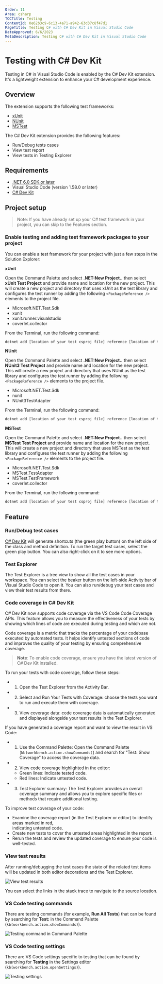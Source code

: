 ```yaml
---
Order: 11
Area: csharp
TOCTitle: Testing
ContentId: 0e62b3c9-6c13-4a71-a942-63d37c8f47d1
PageTitle: Testing C# with C# Dev Kit in Visual Studio Code
DateApproved: 6/6/2023
MetaDescription: Testing C# with C# Dev Kit in Visual Studio Code
---
```


# Testing with C# Dev Kit

Testing in C# in Visual Studio Code is enabled by the C# Dev Kit extension. It's a lightweight extension to enhance your C# development experience.

## Overview

The extension supports the following test frameworks:

- [xUnit](https://learn.microsoft.com/dotnet/core/testing/unit-testing-with-dotnet-test)
- [NUnit](https://learn.microsoft.com/dotnet/core/testing/unit-testing-with-nunit)
- [MSTest](https://learn.microsoft.com/dotnet/core/testing/unit-testing-with-mstest)

The C# Dev Kit extension provides the following features:

- Run/Debug tests cases
- View test report
- View tests in Testing Explorer

## Requirements

- [.NET 6.0 SDK or later](https://dotnet.microsoft.com/download)
- Visual Studio Code (version 1.58.0 or later)
- [C# Dev Kit](https://marketplace.visualstudio.com/items?itemName=ms-dotnettools.csdevkit)

## Project setup

> Note: If you have already set up your C# test framework in your project, you can skip to the Features section.

### Enable testing and adding test framework packages to your project

You can enable a test framework for your project with just a few steps in the Solution Explorer:

**xUnit**

Open the Command Palette and select **.NET:New Project..** then select **xUnit Test Project** and provide name and location for the new project. This will create a new project and directory that uses xUnit as the test library and configures the test runner by adding the following `<PackageReference />` elements to the project file.

- Microsoft.NET.Test.Sdk
- xunit
- xunit.runner.visualstudio
- coverlet.collector

From the Terminal, run the following command:

```bash
dotnet add [location of your test csproj file] reference [location of the csproj file for project to be tested]
```

**NUnit**

Open the Command Palette and select **.NET:New Project..** then select **NUnit3 Test Project** and provide name and location for the new project. This will create a new project and directory that uses NUnit as the test library and configures the test runner by adding the following `<PackageReference />` elements to the project file.

- Microsoft.NET.Test.Sdk
- nunit
- NUnit3TestAdapter

From the Terminal, run the following command:
```bash
dotnet add [location of your test csproj file] reference [location of the csproj file for project to be tested]
```

**MSTest**

Open the Command Palette and select **.NET:New Project..** then select **MSTest Test Project** and provide name and location for the new project. This will create a new project and directory that uses MSTest as the test library and configures the test runner by adding the following `<PackageReference />` elements to the project file.

- Microsoft.NET.Test.Sdk
- MSTest.TestAdapter
- MSTest.TestFramework
- coverlet.collector

From the Terminal, run the following command:

```bash
dotnet add [location of your test csproj file] reference [location of the csproj file for project to be tested]
```

## Feature

### Run/Debug test cases

[C# Dev Kit](https://marketplace.visualstudio.com/items?itemName=ms-dotnettools.csdevkit) will generate shortcuts (the green play button) on the left side of the class and method definition. To run the target test cases, select the green play button. You can also right-click on it to see more options.

### Test Explorer

The Test Explorer is a tree view to show all the test cases in your workspace. You can select the beaker button on the left-side Activity bar of Visual Studio Code to open it. You can also run/debug your test cases and view their test results from there.

### Code coverage in C# Dev Kit
C# Dev Kit now supports code coverage via the VS Code Code Coverage APIs. This feature allows you to measure the effectiveness of your tests by showing which lines of code are executed during testing and which are not.


Code coverage is a metric that tracks the percentage of your codebase executed by automated tests. It helps identify untested 
sections of code and improves the quality of your testing by ensuring comprehensive coverage.


> **Note**: To enable code coverage, ensure you have the latest version of C# Dev Kit installed.

To run your tests with code coverage, follow these steps:
  - 1. Open the Test Explorer from the Activity Bar.
  - 2. Select and Run Your Tests with Coverage: choose the tests you want to run and execute them with coverage.
  - 3. View coverage data: code coverage data is automatically generated and displayed alongside your test results in the Test Explorer.

If you have generated a coverage report and want to view the result in VS Code:
  - 1. Use the Command Palette: Open the Command Palette (`kb(workbench.action.showCommands)`) and search for "Test: Show Coverage" to access the coverage data.
  - 2. View code coverage highlighted in the editor:
      - Green lines: Indicate tested code.
      - Red lines: Indicate untested code.
  - 3. Test Explorer summary: The Test Explorer provides an overall coverage summary and allows you to explore specific files or methods that require additional testing.
  
To improve test coverage of your code:
  - Examine the coverage report (in the Test Explorer or editor) to identify areas marked in red,     
indicating untested code.
  - Create new tests to cover the untested areas highlighted in the report.
  - Rerun the tests and review the updated coverage to ensure your code is well-tested.


### View test results

After running/debugging the test cases the state of the related test items will be updated in both editor decorations and the Test Explorer.

![View test results](images/testing/view-test-results.png)

You can select the links in the stack trace to navigate to the source location.

### VS Code testing commands

There are testing commands (for example, **Run All Tests**) that can be found by searching for **Test:** in the Command Palette (`kb(workbench.action.showCommands)`).

![Testing command in Command Palette](images/testing/testing-command.png)

### VS Code testing settings

There are VS Code settings specific to testing that can be found by searching for **Testing** in the Settings editor (`kb(workbench.action.openSettings)`).

![Testing settings](images/testing/testing-settings.png)
